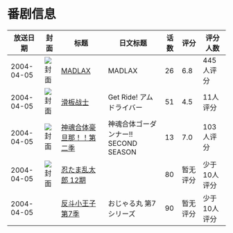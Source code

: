 # 番剧信息

|放送日期|封面|标题|日文标题|话数|评分|评分人数|
|---|---|---|---|---|---|---|
|2004-04-05|![封面](https://lain.bgm.tv/pic/cover/c/30/99/1418_p05mt.jpg)|[MADLAX](https://bangumi.tv/subject/1418)|MADLAX|26|6.8|445人评分|
|2004-04-05|![封面](https://lain.bgm.tv/pic/cover/c/db/64/19703_XX5sa.jpg)|[滑板战士](https://bangumi.tv/subject/19703)|Get Ride! アムドライバー|51|4.5|11人评分|
|2004-04-05|![封面](https://lain.bgm.tv/pic/cover/c/f6/f2/31258_GG21k.jpg)|[神魂合体豪旦那！！第二季](https://bangumi.tv/subject/31258)|神魂合体ゴーダンナー!! SECOND SEASON|13|7.0|103人评分|
|2004-04-05|![封面](https://lain.bgm.tv/pic/cover/c/c1/85/161690_ai1bA.jpg)|[忍たま乱太郎 12期](https://bangumi.tv/subject/161690)||80|暂无评分|少于10人评分|
|2004-04-05||[反斗小王子 第7季](https://bangumi.tv/subject/416180)|おじゃる丸 第7シリーズ|90|暂无评分|少于10人评分|
